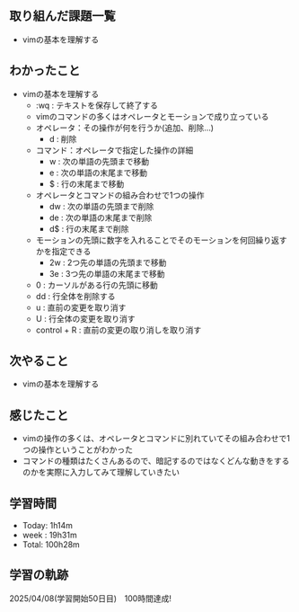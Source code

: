 ## 取り組んだ課題一覧
- vimの基本を理解する
## わかったこと
- vimの基本を理解する
  - :wq : テキストを保存して終了する
  - vimのコマンドの多くはオペレータとモーションで成り立っている
  - オペレータ：その操作が何を行うか(追加、削除…)
    - d : 削除
  - コマンド：オペレータで指定した操作の詳細
    - w : 次の単語の先頭まで移動
    - e : 次の単語の末尾まで移動
    - $ : 行の末尾まで移動
  - オペレータとコマンドの組み合わせで1つの操作
    - dw : 次の単語の先頭まで削除
    - de : 次の単語の末尾まで削除
    - d$ : 行の末尾まで削除
  - モーションの先頭に数字を入れることでそのモーションを何回繰り返すかを指定できる
    - 2w : 2つ先の単語の先頭まで移動
    - 3e : 3つ先の単語の末尾まで移動
  - 0 : カーソルがある行の先頭に移動
  - dd : 行全体を削除する
  - u : 直前の変更を取り消す
  - U : 行全体の変更を取り消す
  - control + R : 直前の変更の取り消しを取り消す
## 次やること
- vimの基本を理解する
## 感じたこと
- vimの操作の多くは、オペレータとコマンドに別れていてその組み合わせで1つの操作ということがわかった
- コマンドの種類はたくさんあるので、暗記するのではなくどんな動きをするのかを実際に入力してみて理解していきたい
## 学習時間
- Today: 1h14m
- week : 19h31m
- Total: 100h28m
## 学習の軌跡
2025/04/08(学習開始50日目)　100時間達成!
